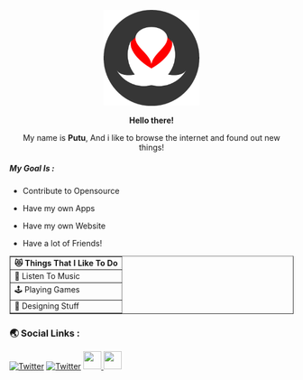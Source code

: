 <p align="center">

<img height=170 width=170 src="https://github.com/putulopi/images/blob/main/logo.png">

</p>

<p align="center"><b>Hello there!</b></p>

<p align="center">
My name is <b>Putu</b>,
And i like to browse the internet
and found out new things!
</p>


##### My Goal Is :             
- Contribute to Opensource

- Have my own Apps         

- Have my own Website      

- Have a lot of Friends!   

<table border="1";style="margin-left:auto;margin-right:auto;">
	<tr>
		<td>
		<b>😻 Things That I Like To Do</b>
		</td>
		<tr>
		<td>🎵 Listen To Music</td>
		</tr>
		<tr>
		<td>🕹️ Playing Games</td>
		</tr>
		<tr>
		<td>🎨 Designing Stuff</td>
		</tr>
	</tr>
</table>

### 🌏 Social Links :

<a href="https://twitter.com/putulopi"> <img alt="Twitter" height=32 width=32 src="https://simpleicons.org/icons/twitter.svg"></a>
<a href="https://instagram.com/putulopi"> <img alt="Twitter" height=32 width=32 src="https://simpleicons.org/icons/instagram.svg"></a>
<a href="https://www.canva.com/p/putulopi/"> <img height=32 width=32 src="https://simpleicons.org/icons/canva.svg"> </a>
<a href="https://www.chess.com/member/putulopi"> <img height=32 width=32 src="https://simpleicons.org/icons/lichess.svg"> </a>
